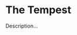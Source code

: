 <!-- ======================================================================
--- Search engine
title:          The Tempest
keywords:       tempest, comedy
description:    The Tempest by William Shakespeare.
--- Menu system
order:          130
text:           The Tempest
hidden:         false
umbel:          false
--- Page properties
id:             
document:       
layout:         layout-2-left
$-left:         play-list
searchable:     true
======================================================================= -->

# The Tempest

Description...
